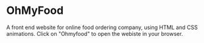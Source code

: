 # OhMyFood
A front end website for online food ordering company, using HTML and CSS animations.
Click on "Ohmyfood" to open the webiste in your browser.

